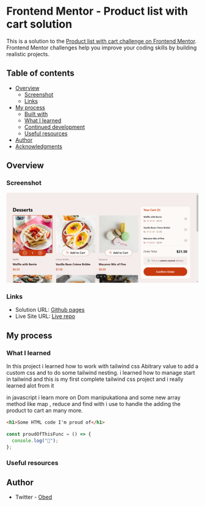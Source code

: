 # Frontend Mentor - Product list with cart solution

This is a solution to the [Product list with cart challenge on Frontend Mentor](https://www.frontendmentor.io/challenges/product-list-with-cart-5MmqLVAp_d). Frontend Mentor challenges help you improve your coding skills by building realistic projects.

## Table of contents

- [Overview](#overview)
  - [Screenshot](#screenshot)
  - [Links](#links)
- [My process](#my-process)
  - [Built with](#built-with)
  - [What I learned](#what-i-learned)
  - [Continued development](#continued-development)
  - [Useful resources](#useful-resources)
- [Author](#author)
- [Acknowledgments](#acknowledgments)

## Overview

### Screenshot

![](./assets/images/Screenshot.png)

### Links

- Solution URL: [Github pages](https://github.com/obed-smart/product-list-with-cart)
- Live Site URL: [Live repo](https://product-list-cart-tau.vercel.app/)

## My process

### What I learned

In this project i learned how to work with tailwind css Abitrary value to add a custom css and to do some tailwind nesting.
i learned how to manage start in tailwind and this is my first complete tailwind css project and i really learned alot from it

in javascript i learn more on Dom manipukationa and some new array method like map , reduce and find with i use to handle the adding the product to cart an many more.

```html
<h1>Some HTML code I'm proud of</h1>
```

<div
    id="product-list"
          class="grid w-full grid-cols-[repeat(auto-fill,_minmax(250px,_1fr))]
           gap-[1.5rem]
            [&>figure>div:nth-child(1)]:w-full
             [&>figure>div:nth-child(1)]:shadow-[0_0_3rem_rgba(0_0_0_1)] 
             [&_*_picture>img]:block
              [&_*_picture>img]:w-full
              [&_*_picture>img]:rounded-md 
              [&_*_picture>img]:border-2
               [&_*_picture>img]:border-transparent
                [&_*_picture>img]:object-cover
                 [&_*_picture>img]:transition-colors
                  [&_*_picture>img]:duration-500"
        ></div>
         <div
                id="Btn-parent"
                class="absolute -bottom-5 left-0 right-0 z-10 mx-auto flex w-fit 
                 [&:has(.card2)>div:nth-child(1)]:hidden
                  [&:has(.card2)>div:nth-child(2)]:flex
                   [&:has(.card2)]:border-0
                    [&:has(.card2)]:bg-red"
              >


```js
const proudOfThisFunc = () => {
  console.log("🎉");
};
```


### Useful resources



## Author


- Twitter - [Obed](https://x.com/eberechukwuobed)


